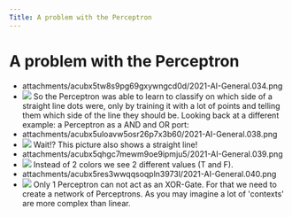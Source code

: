 ```yaml
---
Title: A problem with the Perceptron
---
```

# A problem with the Perceptron


- attachments/acubx5tw8s9pg69gxywngcd0d/2021-AI-General.034.png
- ![](workshop-AI/agile-ai-as-markdownpages/attach/2021-AI-General.034.png)
So the Perceptron was able to learn to classify on which side of a straight line dots were, only by training it with a lot of points and telling them which side of the line they should be.
Looking back at a different example: a Perceptron as a AND and OR port:
- attachments/acubx5uloavw5osr26p7x3b60/2021-AI-General.038.png
- ![](workshop-AI/agile-ai-as-markdownpages/attach/2021-AI-General.038.png)
Wait!? This picture also shows a straight line!
- attachments/acubx5qhgc7mewm9oe9ipmju5/2021-AI-General.039.png
- ![](workshop-AI/agile-ai-as-markdownpages/attach/2021-AI-General.039.png)
Instead of 2 colors we see 2 different values (T and F).
- attachments/acubx5res3wwqqsoqpln3973l/2021-AI-General.040.png
- ![](workshop-AI/agile-ai-as-markdownpages/attach/2021-AI-General.040.png)
Only 1 Perceptron can not act as an XOR-Gate. For that we need to create a network of Perceptrons.
As you may imagine a lot of 'contexts' are more complex than linear.




